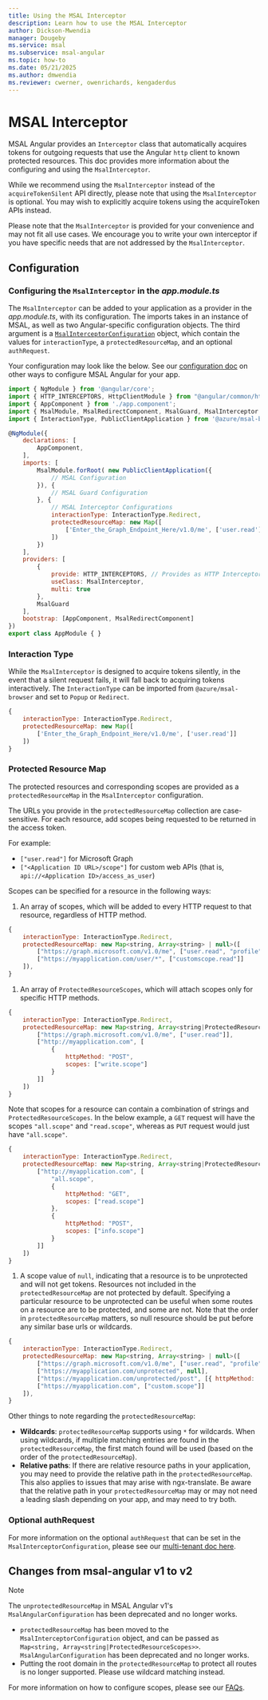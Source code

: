 ```yaml
---
title: Using the MSAL Interceptor
description: Learn how to use the MSAL Interceptor
author: Dickson-Mwendia
manager: Dougeby
ms.service: msal
ms.subservice: msal-angular
ms.topic: how-to
ms.date: 05/21/2025
ms.author: dmwendia
ms.reviewer: cwerner, owenrichards, kengaderdus
---
```


# MSAL Interceptor

MSAL Angular provides an `Interceptor` class that automatically acquires tokens for outgoing requests that use the Angular `http` client to known protected resources. This doc provides more information about the configuring and using the `MsalInterceptor`.

While we recommend using the `MsalInterceptor` instead of the `acquireTokenSilent` API directly, please note that using the `MsalInterceptor` is optional. You may wish to explicitly acquire tokens using the acquireToken APIs instead.

Please note that the `MsalInterceptor` is provided for your convenience and may not fit all use cases. We encourage you to write your own interceptor if you have specific needs that are not addressed by the `MsalInterceptor`.

## Configuration

### Configuring the `MsalInterceptor` in the *app.module.ts*

The `MsalInterceptor` can be added to your application as a provider in the *app.module.ts*, with its configuration. The imports takes in an instance of MSAL, as well as two Angular-specific configuration objects. The third argument is a [`MsalInterceptorConfiguration`](https://github.com/AzureAD/microsoft-authentication-library-for-js/blob/dev/lib/msal-angular/src/msal.interceptor.config.ts) object, which contain the values for `interactionType`, a `protectedResourceMap`, and an optional `authRequest`.

Your configuration may look like the below. See our [configuration doc](configuration.md) on other ways to configure MSAL Angular for your app.

```javascript
import { NgModule } from '@angular/core';
import { HTTP_INTERCEPTORS, HttpClientModule } from "@angular/common/http";
import { AppComponent } from './app.component';
import { MsalModule, MsalRedirectComponent, MsalGuard, MsalInterceptor } from '@azure/msal-angular'; // Import MsalInterceptor
import { InteractionType, PublicClientApplication } from '@azure/msal-browser';

@NgModule({
    declarations: [
        AppComponent,
    ],
    imports: [
        MsalModule.forRoot( new PublicClientApplication({
            // MSAL Configuration
        }), {
            // MSAL Guard Configuration
        }, {
            // MSAL Interceptor Configurations
            interactionType: InteractionType.Redirect,
            protectedResourceMap: new Map([ 
                ['Enter_the_Graph_Endpoint_Here/v1.0/me', ['user.read']]
            ])
        })
    ],
    providers: [
        {
            provide: HTTP_INTERCEPTORS, // Provides as HTTP Interceptor
            useClass: MsalInterceptor,
            multi: true
        },
        MsalGuard
    ],
    bootstrap: [AppComponent, MsalRedirectComponent]
})
export class AppModule { }
```

### Interaction Type

While the `MsalInterceptor` is designed to acquire tokens silently, in the event that a silent request fails, it will fall back to acquiring tokens interactively. The `InteractionType` can be imported from `@azure/msal-browser` and set to `Popup` or `Redirect`.

```javascript
{
    interactionType: InteractionType.Redirect,
    protectedResourceMap: new Map([ 
        ['Enter_the_Graph_Endpoint_Here/v1.0/me', ['user.read']]
    ])
}
```

### Protected Resource Map

The protected resources and corresponding scopes are provided as a `protectedResourceMap` in the `MsalInterceptor` configuration.

The URLs you provide in the `protectedResourceMap` collection are case-sensitive. For each resource, add scopes being requested to be returned in the access token.

For example:

* `["user.read"]` for Microsoft Graph
* `["<Application ID URL>/scope"]` for custom web APIs (that is, `api://<Application ID>/access_as_user`)

Scopes can be specified for a resource in the following ways:

1. An array of scopes, which will be added to every HTTP request to that resource, regardless of HTTP method.

```javascript
{
    interactionType: InteractionType.Redirect,
    protectedResourceMap: new Map<string, Array<string> | null>([
        ["https://graph.microsoft.com/v1.0/me", ["user.read", "profile"]],
        ["https://myapplication.com/user/*", ["customscope.read"]]
    ]),
}
```

1. An array of `ProtectedResourceScopes`, which will attach scopes only for specific HTTP methods.

```javascript
{
    interactionType: InteractionType.Redirect,
    protectedResourceMap: new Map<string, Array<string|ProtectedResourceScopes> | null>([
        ["https://graph.microsoft.com/v1.0/me", ["user.read"]],
        ["http://myapplication.com", [
            {
                httpMethod: "POST",
                scopes: ["write.scope"]
            }
        ]]
    ])
}
```

Note that scopes for a resource can contain a combination of strings and `ProtectedResourceScopes`. In the below example, a `GET` request will have the scopes `"all.scope"` and `"read.scope"`, whereas as `PUT` request would just have `"all.scope"`.

```javascript
{
    interactionType: InteractionType.Redirect,
    protectedResourceMap: new Map<string, Array<string|ProtectedResourceScopes> | null>([
        ["http://myapplication.com", [
            "all.scope",
            {
                httpMethod: "GET",
                scopes: ["read.scope"]
            },
            {
                httpMethod: "POST",
                scopes: ["info.scope"]
            }
        ]]
    ])
}
```

1. A scope value of `null`, indicating that a resource is to be unprotected and will not get tokens. Resources not included in the `protectedResourceMap` are not protected by default. Specifying a particular resource to be unprotected can be useful when some routes on a resource are to be protected, and some are not. Note that the order in `protectedResourceMap` matters, so null resource should be put before any similar base urls or wildcards.

```javascript
{
    interactionType: InteractionType.Redirect,
    protectedResourceMap: new Map<string, Array<string> | null>([
        ["https://graph.microsoft.com/v1.0/me", ["user.read", "profile"]],
        ["https://myapplication.com/unprotected", null],
        ["https://myapplication.com/unprotected/post", [{ httpMethod: 'POST', scopes: null }]],
        ["https://myapplication.com", ["custom.scope"]]
    ]),
}
```

Other things to note regarding the `protectedResourceMap`:

* **Wildcards**: `protectedResourceMap` supports using `*` for wildcards. When using wildcards, if multiple matching entries are found in the `protectedResourceMap`, the first match found will be used (based on the order of the `protectedResourceMap`).
* **Relative paths**: If there are relative resource paths in your application, you may need to provide the relative path in the `protectedResourceMap`. This also applies to issues that may arise with ngx-translate. Be aware that the relative path in your `protectedResourceMap` may or may not need a leading slash depending on your app, and may need to try both.

### Optional authRequest

For more information on the optional `authRequest` that can be set in the `MsalInterceptorConfiguration`, please see our [multi-tenant doc here](multi-tenant.md#dynamic-auth-request).

## Changes from msal-angular v1 to v2

> [!NOTE]
> The `unprotectedResourceMap` in MSAL Angular v1's `MsalAngularConfiguration` has been deprecated and no longer works.

* `protectedResourceMap` has been moved to the `MsalInterceptorConfiguration` object, and can be passed as `Map<string, Array<string|ProtectedResourceScopes>>`. `MsalAngularConfiguration` has been deprecated and no longer works.
* Putting the root domain in the `protectedResourceMap` to protect all routes is no longer supported. Please use wildcard matching instead.

For more information on how to configure scopes, please see our [FAQs](https://github.com/AzureAD/microsoft-authentication-library-for-js/blob/dev/lib/msal-browser/FAQ.md).